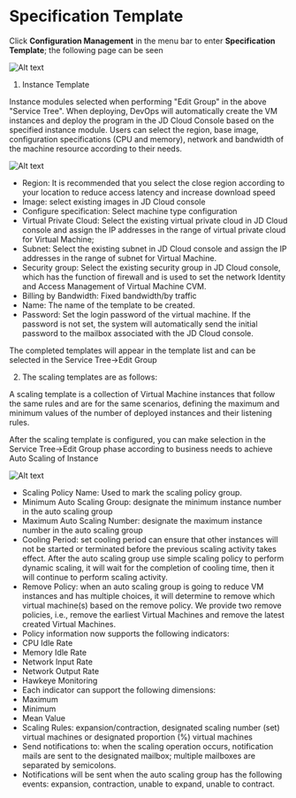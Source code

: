# Specification Template

Click **Configuration Management** in the menu bar to enter **Specification Template**; the following page can be seen

![Alt text](https://github.com/jdcloudcom/cn/blob/DevOps/image/DevOps/Operation12.png)

1. Instance Template

Instance modules selected when performing "Edit Group" in the above "Service Tree". When deploying, DevOps will automatically create the VM instances and deploy the program in the JD Cloud Console based on the specified instance module. Users can select the region, base image, configuration specifications (CPU and memory), network and bandwidth of the machine resource according to their needs.

![Alt text](https://github.com/jdcloudcom/cn/blob/DevOps/image/DevOps/Operation13.png)

- Region: It is recommended that you select the close region according to your location to reduce access latency and increase download speed
- Image: select existing images in JD Cloud console
- Configure specification: Select machine type configuration
- Virtual Private Cloud: Select the existing virtual private cloud in JD Cloud console and assign the IP addresses in the range of virtual private cloud for Virtual Machine;
- Subnet: Select the existing subnet in JD Cloud console and assign the IP addresses in the range of subnet for Virtual Machine.
- Security group: Select the existing security group in JD Cloud console, which has the function of firewall and is used to set the network Identity and Access Management of Virtual Machine CVM.
- Billing by Bandwidth: Fixed bandwidth/by traffic
- Name: The name of the template to be created.
- Password: Set the login password of the virtual machine. If the password is not set, the system will automatically send the initial password to the mailbox associated with the JD Cloud console.

The completed templates will appear in the template list and can be selected in the Service Tree->Edit Group

2. The scaling templates are as follows:

A scaling template is a collection of Virtual Machine instances that follow the same rules and are for the same scenarios, defining the maximum and minimum values of the number of deployed instances and their listening rules.

After the scaling template is configured, you can make selection in the Service Tree->Edit Group phase according to business needs to achieve Auto Scaling of Instance

![Alt text](https://github.com/jdcloudcom/cn/blob/DevOps/image/DevOps/Operation14.png)

- Scaling Policy Name: Used to mark the scaling policy group.
- Minimum Auto Scaling Group: designate the minimum instance number in the auto scaling group
- Maximum Auto Scaling Number: designate the maximum instance number in the auto scaling group
- Cooling Period: set cooling period can ensure that other instances will not be started or terminated before the previous scaling activity takes effect. After the auto scaling group use simple scaling policy to perform dynamic scaling, it will wait for the completion of cooling time, then it will continue to perform scaling activity.
- Remove Policy: when an auto scaling group is going to reduce VM instances and has multiple choices, it will determine to remove which virtual machine(s) based on the remove policy. We provide two remove policies, i.e., remove the earliest Virtual Machines and remove the latest created Virtual Machines.
- Policy information now supports the following indicators:
 - CPU Idle Rate
 - Memory Idle Rate
 - Network Input Rate
 - Network Output Rate
 - Hawkeye Monitoring
- Each indicator can support the following dimensions:
 - Maximum
 - Minimum
 - Mean Value
- Scaling Rules: expansion/contraction, designated scaling number (set) virtual machines or designated proportion (%) virtual machines
- Send notifications to: when the scaling operation occurs, notification mails are sent to the designated mailbox; multiple mailboxes are separated by semicolons.
- Notifications will be sent when the auto scaling group has the following events: expansion, contraction, unable to expand, unable to contract.
